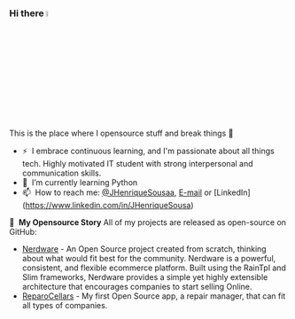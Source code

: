 
### Hi there <a href="https://www.gautamkrishnar.com/"><img src="https://media.giphy.com/media/hvRJCLFzcasrR4ia7z/giphy.gif" width="5%"></a>
This is the place where I opensource stuff and break things :rofl:

- ⚡ &nbsp;I embrace continuous learning, and I'm passionate about all things tech. Highly motivated IT student with strong interpersonal and communication skills.
- 🌱 &nbsp;I’m currently learning Python
- 📫 &nbsp;How to reach me: [@JHenriqueSousaa](https://twitter.com/JHenriqueSousaa), [E-mail](mailto:contacto@jhenriquesousa.com) or [LinkedIn] (https://www.linkedin.com/in/JHenriqueSousa)

📕 &nbsp;**My Opensource Story**
All of my projects are released as open-source on GitHub:
- [Nerdware](https://github.com/JHenriqueSousa/nerdware) - An Open Source project created from scratch, thinking about what would fit best for the community. Nerdware is a powerful, consistent, and flexible ecommerce platform. Built using the RainTpl and Slim frameworks, Nerdware provides a simple yet highly extensible architecture that encourages companies to start selling Online.
- [ReparoCellars](https://github.com/JHenriqueSousa/reparocellars) - My first Open Source app, a repair manager, that can fit all types of companies.
